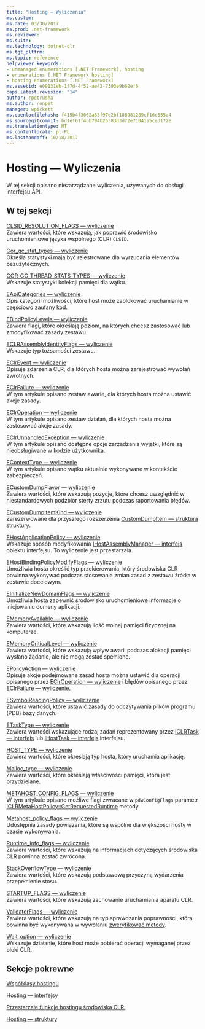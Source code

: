 ```yaml
---
title: "Hosting — Wyliczenia"
ms.custom: 
ms.date: 03/30/2017
ms.prod: .net-framework
ms.reviewer: 
ms.suite: 
ms.technology: dotnet-clr
ms.tgt_pltfrm: 
ms.topic: reference
helpviewer_keywords:
- unmanaged enumerations [.NET Framework], hosting
- enumerations [.NET Framework hosting]
- hosting enumerations [.NET Framework]
ms.assetid: e09131eb-1f7d-4f52-ae42-7393e9b62ef6
caps.latest.revision: "14"
author: rpetrusha
ms.author: ronpet
manager: wpickett
ms.openlocfilehash: f415b4f3062a83f97d2bf186981289cf16e555a4
ms.sourcegitcommit: bd1ef61f4bb794b25383d3d72e71041a5ced172e
ms.translationtype: MT
ms.contentlocale: pl-PL
ms.lasthandoff: 10/18/2017
---
```

# <a name="hosting-enumerations"></a>Hosting — Wyliczenia
W tej sekcji opisano niezarządzane wyliczenia, używanych do obsługi interfejsu API.  
  
## <a name="in-this-section"></a>W tej sekcji  
 [CLSID_RESOLUTION_FLAGS — wyliczenie](../../../../docs/framework/unmanaged-api/hosting/clsid-resolution-flags-enumeration.md)  
 Zawiera wartości, które wskazują, jak poprawić środowisko uruchomieniowe języka wspólnego (CLR) `CLSID`.  
  
 [Cor_gc_stat_types — wyliczenie](../../../../docs/framework/unmanaged-api/hosting/cor-gc-stat-types-enumeration.md)  
 Określa statystyki mają być rejestrowane dla wyrzucania elementów bezużytecznych.  
  
 [COR_GC_THREAD_STATS_TYPES — wyliczenie](../../../../docs/framework/unmanaged-api/hosting/cor-gc-thread-stats-types-enumeration.md)  
 Wskazuje statystyki kolekcji pamięci dla wątku.  
  
 [EApiCategories — wyliczenie](../../../../docs/framework/unmanaged-api/hosting/eapicategories-enumeration.md)  
 Opis kategorii możliwości, które host może zablokować uruchamianie w częściowo zaufany kod.  
  
 [EBindPolicyLevels — wyliczenie](../../../../docs/framework/unmanaged-api/hosting/ebindpolicylevels-enumeration.md)  
 Zawiera flagi, które określają poziom, na których chcesz zastosować lub zmodyfikować zasady zestawu.  
  
 [ECLRAssemblyIdentityFlags — wyliczenie](../../../../docs/framework/unmanaged-api/hosting/eclrassemblyidentityflags-enumeration.md)  
 Wskazuje typ tożsamości zestawu.  
  
 [EClrEvent — wyliczenie](../../../../docs/framework/unmanaged-api/hosting/eclrevent-enumeration.md)  
 Opisuje zdarzenia CLR, dla których hosta można zarejestrować wywołań zwrotnych.  
  
 [EClrFailure — wyliczenie](../../../../docs/framework/unmanaged-api/hosting/eclrfailure-enumeration.md)  
 W tym artykule opisano zestaw awarie, dla których hosta można ustawić akcje zasady.  
  
 [EClrOperation — wyliczenie](../../../../docs/framework/unmanaged-api/hosting/eclroperation-enumeration.md)  
 W tym artykule opisano zestaw działań, dla których hosta można zastosować akcje zasady.  
  
 [EClrUnhandledException — wyliczenie](../../../../docs/framework/unmanaged-api/hosting/eclrunhandledexception-enumeration.md)  
 W tym artykule opisano dostępne opcje zarządzania wyjątki, które są nieobsługiwane w kodzie użytkownika.  
  
 [EContextType — wyliczenie](../../../../docs/framework/unmanaged-api/hosting/econtexttype-enumeration.md)  
 W tym artykule opisano wątku aktualnie wykonywane w kontekście zabezpieczeń.  
  
 [ECustomDumpFlavor — wyliczenie](../../../../docs/framework/unmanaged-api/hosting/ecustomdumpflavor-enumeration.md)  
 Zawiera wartości, które wskazują pozycje, które chcesz uwzględnić w niestandardowych podzbiór sterty zrzutu podczas raportowania błędów.  
  
 [ECustomDumpItemKind — wyliczenie](../../../../docs/framework/unmanaged-api/hosting/ecustomdumpitemkind-enumeration.md)  
 Zarezerwowane dla przyszłego rozszerzenia [CustomDumpItem — struktura](../../../../docs/framework/unmanaged-api/hosting/customdumpitem-structure.md) struktury.  
  
 [EHostApplicationPolicy — wyliczenie](../../../../docs/framework/unmanaged-api/hosting/ehostapplicationpolicy-enumeration.md)  
 Wskazuje sposób modyfikowania [IHostAssemblyManager — interfejs](../../../../docs/framework/unmanaged-api/hosting/ihostassemblymanager-interface.md) obiektu interfejsu. To wyliczenie jest przestarzała.  
  
 [EHostBindingPolicyModifyFlags — wyliczenie](../../../../docs/framework/unmanaged-api/hosting/ehostbindingpolicymodifyflags-enumeration.md)  
 Umożliwia hosta określić typ przekierowania, który środowiska CLR powinna wykonywać podczas stosowania zmian zasad z zestawu źródła w zestawie docelowym.  
  
 [EInitializeNewDomainFlags — wyliczenie](../../../../docs/framework/unmanaged-api/hosting/einitializenewdomainflags-enumeration.md)  
 Umożliwia hosta zapewnić środowisko uruchomieniowe informacje o inicjowaniu domeny aplikacji.  
  
 [EMemoryAvailable — wyliczenie](../../../../docs/framework/unmanaged-api/hosting/ememoryavailable-enumeration.md)  
 Zawiera wartości, które wskazują ilość wolnej pamięci fizycznej na komputerze.  
  
 [EMemoryCriticalLevel — wyliczenie](../../../../docs/framework/unmanaged-api/hosting/ememorycriticallevel-enumeration.md)  
 Zawiera wartości, które wskazują wpływ awarii podczas alokacji pamięci wysłano żądanie, ale nie mogą zostać spełnione.  
  
 [EPolicyAction — wyliczenie](../../../../docs/framework/unmanaged-api/hosting/epolicyaction-enumeration.md)  
 Opisuje akcje podejmowane zasad hosta można ustawić dla operacji opisanego przez [EClrOperation — wyliczenie](../../../../docs/framework/unmanaged-api/hosting/eclroperation-enumeration.md) i błędów opisanego przez [EClrFailure — wyliczenie](../../../../docs/framework/unmanaged-api/hosting/eclrfailure-enumeration.md).  
  
 [ESymbolReadingPolicy — wyliczenie](../../../../docs/framework/unmanaged-api/hosting/esymbolreadingpolicy-enumeration.md)  
 Zawiera wartości, które ustawić zasady do odczytywania plików programu (PDB) bazy danych.  
  
 [ETaskType — wyliczenie](../../../../docs/framework/unmanaged-api/hosting/etasktype-enumeration.md)  
 Zawiera wartości wskazujące rodzaj zadań reprezentowany przez [ICLRTask — interfejs](../../../../docs/framework/unmanaged-api/hosting/iclrtask-interface.md) lub [IHostTask — interfejs](../../../../docs/framework/unmanaged-api/hosting/ihosttask-interface.md) interfejsu.  
  
 [HOST_TYPE — wyliczenie](../../../../docs/framework/unmanaged-api/hosting/host-type-enumeration.md)  
 Zawiera wartości, które określają typ hosta, który uruchamia aplikację.  
  
 [Malloc_type — wyliczenie](../../../../docs/framework/unmanaged-api/hosting/malloc-type-enumeration.md)  
 Zawiera wartości, które określają właściwości pamięci, która jest przydzielane.  
  
 [METAHOST_CONFIG_FLAGS — wyliczenie](../../../../docs/framework/unmanaged-api/hosting/metahost-config-flags-enumeration.md)  
 W tym artykule opisano możliwe flagi zwracane w `pdwConfigFlags` parametr [ICLRMetaHostPolicy::GetRequestedRuntime](../../../../docs/framework/unmanaged-api/hosting/iclrmetahostpolicy-getrequestedruntime-method.md) metody.  
  
 [Metahost_policy_flags — wyliczenie](../../../../docs/framework/unmanaged-api/hosting/metahost-policy-flags-enumeration.md)  
 Udostępnia zasady powiązania, które są wspólne dla większości hosty w czasie wykonywania.  
  
 [Runtime_info_flags — wyliczenie](../../../../docs/framework/unmanaged-api/hosting/runtime-info-flags-enumeration.md)  
 Zawiera wartości, które wskazują na informacjach dotyczących środowiska CLR powinna zostać zwrócona.  
  
 [StackOverflowType — wyliczenie](../../../../docs/framework/unmanaged-api/hosting/stackoverflowtype-enumeration.md)  
 Zawiera wartości, które wskazują podstawową przyczyną wydarzenia przepełnienie stosu.  
  
 [STARTUP_FLAGS — wyliczenie](../../../../docs/framework/unmanaged-api/hosting/startup-flags-enumeration.md)  
 Zawiera wartości, które wskazują zachowanie uruchamiania aparatu CLR.  
  
 [ValidatorFlags — wyliczenie](../../../../docs/framework/unmanaged-api/hosting/validatorflags-enumeration.md)  
 Zawiera wartości, które wskazują na typ sprawdzania poprawności, która powinna być wykonywana w wywołaniu [zweryfikować metody](../../../../docs/framework/unmanaged-api/hosting/iclrvalidator-validate-method.md).  
  
 [Wait_option — wyliczenie](../../../../docs/framework/unmanaged-api/hosting/wait-option-enumeration.md)  
 Wskazuje działanie, które host może pobierać operacji wymaganej przez bloki CLR.  
  
## <a name="related-sections"></a>Sekcje pokrewne  
 [Współklasy hostingu](../../../../docs/framework/unmanaged-api/hosting/hosting-coclasses.md)  
  
 [Hosting — interfejsy](../../../../docs/framework/unmanaged-api/hosting/hosting-interfaces.md)  
  
 [Przestarzałe funkcje hostingu środowiska CLR.](../../../../docs/framework/unmanaged-api/hosting/deprecated-clr-hosting-functions.md)  
  
 [Hosting — struktury](../../../../docs/framework/unmanaged-api/hosting/hosting-structures.md)
